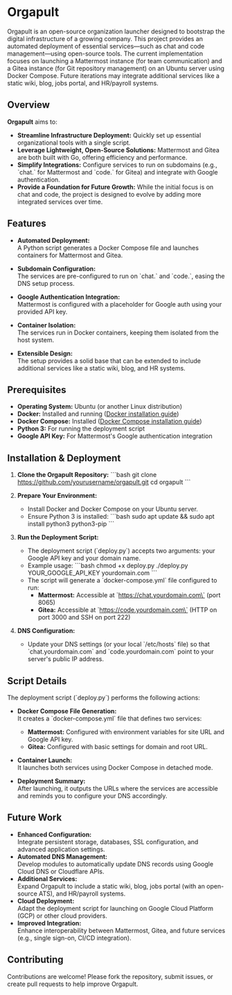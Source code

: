 # Orgapult

Orgapult is an open-source organization launcher designed to bootstrap the digital infrastructure of a growing company. This project provides an automated deployment of essential services—such as chat and code management—using open-source tools. The current implementation focuses on launching a Mattermost instance (for team communication) and a Gitea instance (for Git repository management) on an Ubuntu server using Docker Compose. Future iterations may integrate additional services like a static wiki, blog, jobs portal, and HR/payroll systems.

## Overview

**Orgapult** aims to:
- **Streamline Infrastructure Deployment:** Quickly set up essential organizational tools with a single script.
- **Leverage Lightweight, Open-Source Solutions:** Mattermost and Gitea are both built with Go, offering efficiency and performance.
- **Simplify Integrations:** Configure services to run on subdomains (e.g., \`chat.<domain>\` for Mattermost and \`code.<domain>\` for Gitea) and integrate with Google authentication.
- **Provide a Foundation for Future Growth:** While the initial focus is on chat and code, the project is designed to evolve by adding more integrated services over time.

## Features

- **Automated Deployment:**  
  A Python script generates a Docker Compose file and launches containers for Mattermost and Gitea.

- **Subdomain Configuration:**  
  The services are pre-configured to run on \`chat.<domain>\` and \`code.<domain>\`, easing the DNS setup process.

- **Google Authentication Integration:**  
  Mattermost is configured with a placeholder for Google auth using your provided API key.

- **Container Isolation:**  
  The services run in Docker containers, keeping them isolated from the host system.

- **Extensible Design:**  
  The setup provides a solid base that can be extended to include additional services like a static wiki, blog, and HR systems.

## Prerequisites

- **Operating System:** Ubuntu (or another Linux distribution)
- **Docker:** Installed and running ([Docker installation guide](https://docs.docker.com/engine/install/))
- **Docker Compose:** Installed ([Docker Compose installation guide](https://docs.docker.com/compose/install/))
- **Python 3:** For running the deployment script
- **Google API Key:** For Mattermost's Google authentication integration

## Installation & Deployment

1. **Clone the Orgapult Repository:**
   \`\`\`bash
   git clone https://github.com/yourusername/orgapult.git
   cd orgapult
   \`\`\`

2. **Prepare Your Environment:**
   - Install Docker and Docker Compose on your Ubuntu server.
   - Ensure Python 3 is installed:
     \`\`\`bash
     sudo apt update && sudo apt install python3 python3-pip
     \`\`\`

3. **Run the Deployment Script:**
   - The deployment script (\`deploy.py\`) accepts two arguments: your Google API key and your domain name.
   - Example usage:
     \`\`\`bash
     chmod +x deploy.py
     ./deploy.py YOUR_GOOGLE_API_KEY yourdomain.com
     \`\`\`
   - The script will generate a \`docker-compose.yml\` file configured to run:
     - **Mattermost:** Accessible at \`https://chat.yourdomain.com\` (port 8065)
     - **Gitea:** Accessible at \`https://code.yourdomain.com\` (HTTP on port 3000 and SSH on port 222)

4. **DNS Configuration:**
   - Update your DNS settings (or your local \`/etc/hosts\` file) so that \`chat.yourdomain.com\` and \`code.yourdomain.com\` point to your server's public IP address.

## Script Details

The deployment script (\`deploy.py\`) performs the following actions:
- **Docker Compose File Generation:**  
  It creates a \`docker-compose.yml\` file that defines two services:
  - **Mattermost:** Configured with environment variables for site URL and Google API key.
  - **Gitea:** Configured with basic settings for domain and root URL.
  
- **Container Launch:**  
  It launches both services using Docker Compose in detached mode.
  
- **Deployment Summary:**  
  After launching, it outputs the URLs where the services are accessible and reminds you to configure your DNS accordingly.

## Future Work

- **Enhanced Configuration:**  
  Integrate persistent storage, databases, SSL configuration, and advanced application settings.
- **Automated DNS Management:**  
  Develop modules to automatically update DNS records using Google Cloud DNS or Cloudflare APIs.
- **Additional Services:**  
  Expand Orgapult to include a static wiki, blog, jobs portal (with an open-source ATS), and HR/payroll systems.
- **Cloud Deployment:**  
  Adapt the deployment script for launching on Google Cloud Platform (GCP) or other cloud providers.
- **Improved Integration:**  
  Enhance interoperability between Mattermost, Gitea, and future services (e.g., single sign-on, CI/CD integration).

## Contributing

Contributions are welcome! Please fork the repository, submit issues, or create pull requests to help improve Orgapult.
